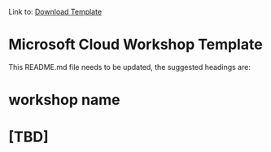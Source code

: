 Link to: [Download Template](https://github.com/Microsoft/MCW-Template-Cloud-Workshop/archive/master.zip)

# Microsoft Cloud Workshop Template

This README.md file needs to be updated, the suggested headings are:

# workshop name

# [TBD]


